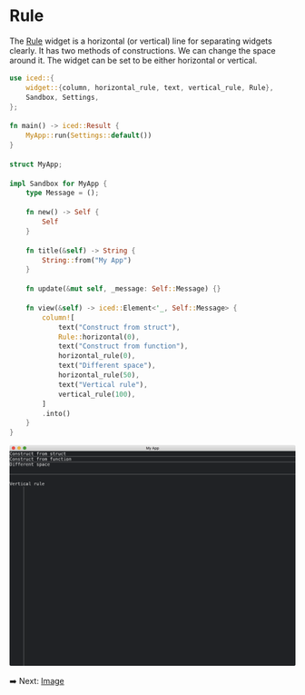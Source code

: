 # Rule

The [Rule](https://docs.iced.rs/iced/widget/rule/struct.Rule.html) widget is a horizontal (or vertical) line for separating widgets clearly.
It has two methods of constructions.
We can change the space around it.
The widget can be set to be either horizontal or vertical.

```rust
use iced::{
    widget::{column, horizontal_rule, text, vertical_rule, Rule},
    Sandbox, Settings,
};

fn main() -> iced::Result {
    MyApp::run(Settings::default())
}

struct MyApp;

impl Sandbox for MyApp {
    type Message = ();

    fn new() -> Self {
        Self
    }

    fn title(&self) -> String {
        String::from("My App")
    }

    fn update(&mut self, _message: Self::Message) {}

    fn view(&self) -> iced::Element<'_, Self::Message> {
        column![
            text("Construct from struct"),
            Rule::horizontal(0),
            text("Construct from function"),
            horizontal_rule(0),
            text("Different space"),
            horizontal_rule(50),
            text("Vertical rule"),
            vertical_rule(100),
        ]
        .into()
    }
}
```

![Rule](./pic/rule.png)

:arrow_right:  Next: [Image](./image.md)
